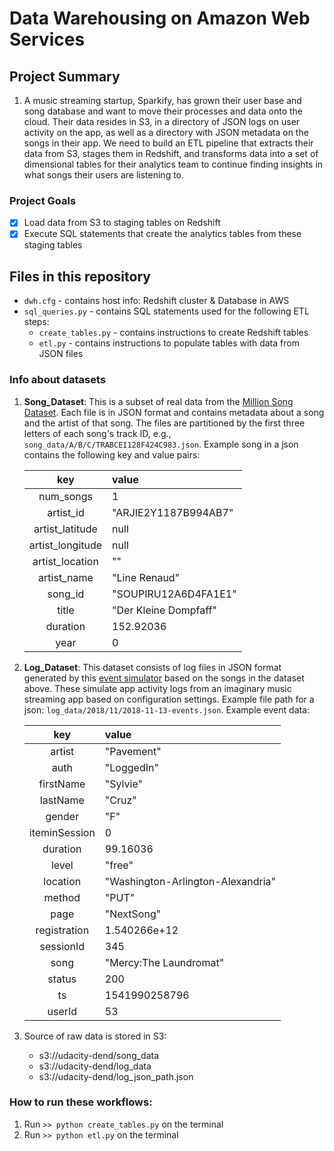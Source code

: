 # Data Warehousing on Amazon Web Services

## Project Summary

1. A music streaming startup, Sparkify, has grown their user base and song database and want to move their processes and data onto the cloud. Their data resides in S3, in a directory of JSON logs on user activity on the app, as well as a directory with JSON metadata on the songs in their app. We need to build an ETL pipeline that extracts their data from S3, stages them in Redshift, and transforms data into a set of dimensional tables for their analytics team to continue finding insights in what songs their users are listening to. 

### Project Goals

   - [x] Load data from S3 to staging tables on Redshift
   - [x] Execute SQL statements that create the analytics tables from these staging tables

## Files in this repository

- `dwh.cfg` - contains host info: Redshift cluster & Database in AWS  
- `sql_queries.py` - contains SQL statements used for the following ETL steps: 
    - `create_tables.py` - contains instructions to create Redshift tables
    - `etl.py` -  contains instructions to populate tables with data from JSON files


### Info about datasets

1. **Song_Dataset**: This is a subset of real data from the [Million Song Dataset](http://millionsongdataset.com/). Each file is in JSON format and contains metadata about a song and the artist of that song. The files are partitioned by the first three letters of each song's track ID, e.g., `song_data/A/B/C/TRABCEI128F424C983.json`. Example song in a json contains the following key and value pairs:

    | key | value |  
    | :---: |  :--- |  
    | num_songs | 1 |  
    | artist_id | "ARJIE2Y1187B994AB7" |  
    | artist_latitude | null |  
    | artist_longitude | null |  
    | artist_location | "" |  
    | artist_name | "Line Renaud" |  
    | song_id | "SOUPIRU12A6D4FA1E1" |  
    | title | "Der Kleine Dompfaff" |  
    | duration | 152.92036 |  
    | year | 0 |  

2. **Log_Dataset**: This dataset consists of log files in JSON format generated by this [event simulator](https://github.com/Interana/eventsim) based on the songs in the dataset above. These simulate app activity logs from an imaginary music streaming app based on configuration settings. Example file path for a json: `log_data/2018/11/2018-11-13-events.json`. Example event data:

    | key | value|  
    | :---: | :--- |
    | artist | "Pavement" |
    | auth | "LoggedIn" | 
    | firstName | "Sylvie" |
    | lastName | "Cruz" |
    | gender | "F" |
    | iteminSession | 0 |
    | duration | 99.16036 |
    | level | "free" |
    | location | "Washington-Arlington-Alexandria" | 
    | method | "PUT" |  
    | page | "NextSong" | 
    | registration | 1.540266e+12|
    | sessionId | 345 | 
    | song | "Mercy:The Laundromat" | 
    | status | 200 | 
    | ts | 1541990258796 |
    | userId | 53 |  

5. Source of raw data is stored in S3:
    - s3://udacity-dend/song_data
    - s3://udacity-dend/log_data
    - s3://udacity-dend/log_json_path.json


### How to run these workflows:
1. Run `>> python create_tables.py` on the terminal
2. Run `>> python etl.py` on the terminal

   

